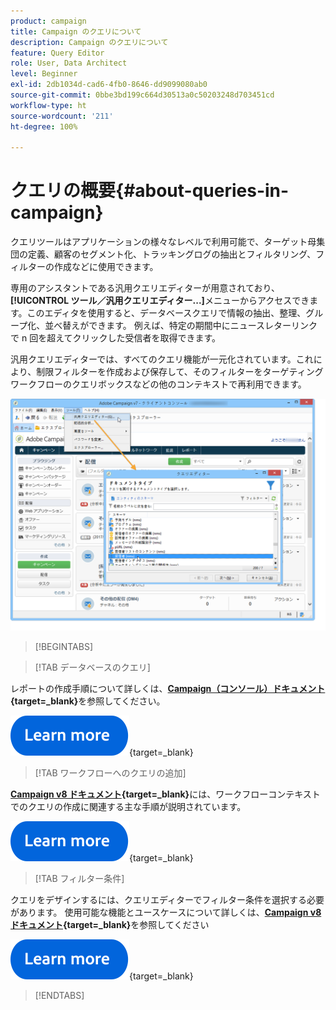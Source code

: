 ```yaml
---
product: campaign
title: Campaign のクエリについて
description: Campaign のクエリについて
feature: Query Editor
role: User, Data Architect
level: Beginner
exl-id: 2db1034d-cad6-4fb0-8646-dd9099080ab0
source-git-commit: 0bbe3bd199c664d30513a0c50203248d703451cd
workflow-type: ht
source-wordcount: '211'
ht-degree: 100%

---
```


# クエリの概要{#about-queries-in-campaign}

クエリツールはアプリケーションの様々なレベルで利用可能で、ターゲット母集団の定義、顧客のセグメント化、トラッキングログの抽出とフィルタリング、フィルターの作成などに使用できます。

専用のアシスタントである汎用クエリエディターが用意されており、**[!UICONTROL ツール／汎用クエリエディター...]**&#x200B;メニューからアクセスできます。このエディタを使用すると、データベースクエリで情報の抽出、整理、グループ化、並べ替えができます。 例えば、特定の期間中にニュースレターリンクで n 回を超えてクリックした受信者を取得できます。

汎用クエリエディターでは、すべてのクエリ機能が一元化されています。これにより、制限フィルターを作成および保存して、そのフィルターをターゲティングワークフローのクエリボックスなどの他のコンテキストで再利用できます。

![クエリエディターへのアクセスとテーブルの選択](assets/query_editor_nveau_21.png)


>[!BEGINTABS]

>[!TAB データベースのクエリ]

レポートの作成手順について詳しくは、**[Campaign（コンソール）ドキュメント](https://experienceleague.adobe.com/ja/docs/campaign/campaign-v8/data/query/query-editor){target=_blank}**&#x200B;を参照してください。


[![画像](../../assets/do-not-localize/learn-more-button.svg)](https://experienceleague.adobe.com/ja/docs/campaign/campaign-v8/data/query/query-editor){target=_blank}


>[!TAB ワークフローへのクエリの追加]

**[Campaign v8 ドキュメント](https://experienceleague.adobe.com/ja/docs/campaign/automation/workflows/wf-activities/targeting-activities/query){target=_blank}**&#x200B;には、ワークフローコンテキストでのクエリの作成に関連する主な手順が説明されています。

[![画像](../../assets/do-not-localize/learn-more-button.svg)](https://experienceleague.adobe.com/ja/docs/campaign/automation/workflows/wf-activities/targeting-activities/query){target=_blank}

>[!TAB フィルター条件]

クエリをデザインするには、クエリエディターでフィルター条件を選択する必要があります。 使用可能な機能とユースケースについて詳しくは、**[Campaign v8 ドキュメント](https://experienceleague.adobe.com/ja/docs/campaign/campaign-v8/data/query/filter-conditions){target=_blank}**&#x200B;を参照してください

[![画像](../../assets/do-not-localize/learn-more-button.svg)](https://experienceleague.adobe.com/ja/docs/campaign/campaign-v8/data/query/filter-conditions){target=_blank}

>[!ENDTABS]

